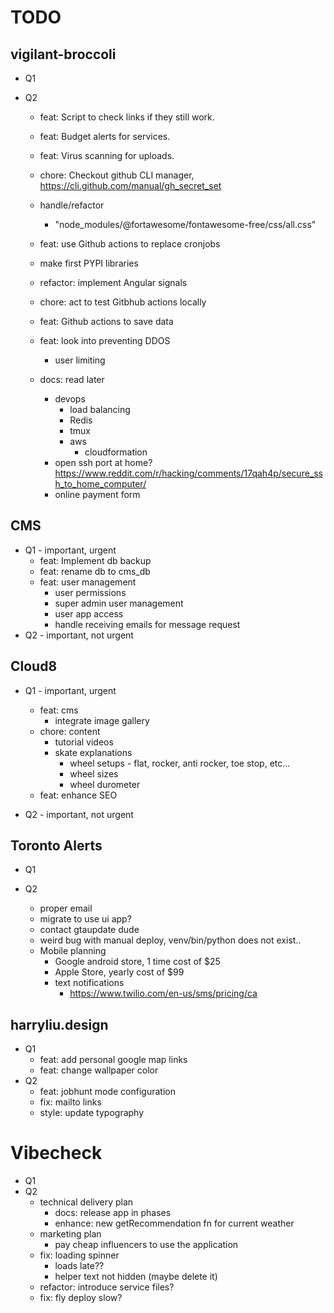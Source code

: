 # TODO

## vigilant-broccoli

- Q1
- Q2

  - feat: Script to check links if they still work.
  - feat: Budget alerts for services.
  - feat: Virus scanning for uploads.
  - chore: Checkout github CLI manager, https://cli.github.com/manual/gh_secret_set

  - handle/refactor
    - "node_modules/@fortawesome/fontawesome-free/css/all.css"
  - feat: use Github actions to replace cronjobs
  - make first PYPI libraries
  - refactor: implement Angular signals
  - chore: act to test Gitbhub actions locally
  - feat: Github actions to save data
  - feat: look into preventing DDOS

    - user limiting

  - docs: read later
    - devops
      - load balancing
      - Redis
      - tmux
      - aws
        - cloudformation
    - open ssh port at home? https://www.reddit.com/r/hacking/comments/17qah4p/secure_ssh_to_home_computer/
    - online payment form

## CMS

- Q1 - important, urgent
  - feat: Implement db backup
  - feat: rename db to cms_db
  - feat: user management
    - user permissions
    - super admin user management
    - user app access
    - handle receiving emails for message request
- Q2 - important, not urgent

## Cloud8

- Q1 - important, urgent

  - feat: cms
    - integrate image gallery
  - chore: content
    - tutorial videos
    - skate explanations
      - wheel setups - flat, rocker, anti rocker, toe stop, etc...
      - wheel sizes
      - wheel durometer
  - feat: enhance SEO

- Q2 - important, not urgent

## Toronto Alerts

- Q1
- Q2

  - proper email
  - migrate to use ui app?
  - contact gtaupdate dude
  - weird bug with manual deploy, venv/bin/python does not exist..
  - Mobile planning
    - Google android store, 1 time cost of $25
    - Apple Store, yearly cost of $99
    - text notifications
      - https://www.twilio.com/en-us/sms/pricing/ca

## harryliu.design

- Q1
  - feat: add personal google map links
  - feat: change wallpaper color
- Q2
  - feat: jobhunt mode configuration
  - fix: mailto links
  - style: update typography

# Vibecheck

- Q1
- Q2
  - technical delivery plan
    - docs: release app in phases
    - enhance: new getRecommendation fn for current weather
  - marketing plan
    - pay cheap influencers to use the application
  - fix: loading spinner
    - loads late??
    - helper text not hidden (maybe delete it)
  - refactor: introduce service files?
  - fix: fly deploy slow?

